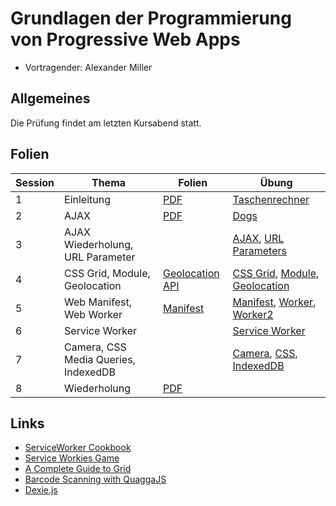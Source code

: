 # Grundlagen der Programmierung von Progressive Web Apps

- Vortragender: Alexander Miller

## Allgemeines

Die Prüfung findet am letzten Kursabend statt.

## Folien

Session | Thema | Folien | Übung
--- | --- | --- | ---
1 | Einleitung | [PDF](slides/intro.pdf) | [Taschenrechner](src/intro)
2 | AJAX | [PDF](slides/ajax.pdf) | [Dogs](src/ajax)
3 | AJAX Wiederholung, URL Parameter |  | [AJAX](src/ajax2), [URL Parameters](src/calender)
4 | CSS Grid, Module, Geolocation | [Geolocation API](slides/geolocation.pdf) | [CSS Grid](src/calender/month/style.css), [Module](src/imports), [Geolocation](src/geolocation)
5 | Web Manifest, Web Worker | [Manifest](slides/manifest.pdf) | [Manifest](src/manifest), [Worker](src/web-worker), [Worker2](src/web-worker2)
6 | Service Worker | | [Service Worker](src/service-worker-full)
7 | Camera, CSS Media Queries, IndexedDB | | [Camera](src/camera), [CSS](src/css-example), [IndexedDB](src/indexed-db)
8 | Wiederholung | [PDF](slides/wiederholung.pdf) | 

## Links

- [ServiceWorker Cookbook](https://serviceworke.rs/)
- [Service Workies Game](https://serviceworkies.com/)
- [A Complete Guide to Grid](https://css-tricks.com/snippets/css/complete-guide-grid/)
- [Barcode Scanning with QuaggaJS](https://github.com/serratus/quaggaJS)
- [Dexie.js](https://dexie.org/)
